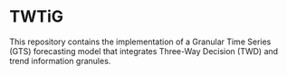 # TWTiG
This repository contains the implementation of a Granular Time Series (GTS) forecasting model that integrates Three-Way Decision (TWD) and trend information granules.
